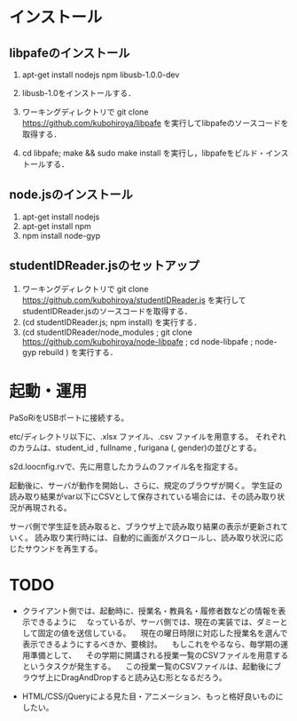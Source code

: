 インストール
==========

## libpafeのインストール

1. apt-get install nodejs npm libusb-1.0.0-dev 

1. libusb-1.0をインストールする．
2. ワーキングディレクトリで git clone https://github.com/kubohiroya/libpafe を実行してlibpafeのソースコードを取得する．
3. cd libpafe; make && sudo make install を実行し，libpafeをビルド・インストールする．

## node.jsのインストール

1. apt-get install nodejs
1. apt-get install npm
2. npm install node-gyp


## studentIDReader.jsのセットアップ

1. ワーキングディレクトリで git clone https://github.com/kubohiroya/studentIDReader.js を実行してstudentIDReader.jsのソースコードを取得する．
2. (cd studentIDReader.js; npm install) を実行する．
3. (cd studentIDReader/node_modules ; git clone https://github.com/kubohiroya/node-libpafe ; cd node-libpafe ; node-gyp rebuild ) を実行する．


起動・運用
==========

PaSoRiをUSBポートに接続する。

etc/ディレクトリ以下に、.xlsx ファイル、.csv ファイルを用意する。
それぞれのカラムは、student_id , fullname , furigana (, gender)の並びとする。

s2d.loocnfig.rvで、先に用意したカラムのファイル名を指定する。


起動後に、サーバが動作を開始し、さらに、規定のブラウザが開く。
学生証の読み取り結果がvar以下にCSVとして保存されている場合には、その読み取り状況が再現される。

サーバ側で学生証を読み取ると、ブラウザ上で読み取り結果の表示が更新されていく。
読み取り実行時には、自動的に画面がスクロールし、読み取り状況に応じたサウンドを再生する。


TODO
==========

* クライアント側では、起動時に、授業名・教員名・履修者数などの情報を表示できるように
　なっているが、サーバ側では、現在の実装では、ダミーとして固定の値を送信している。
　現在の曜日時限に対応した授業名を選んで表示できるようにするべきか、要検討。
　もしこれをやるなら、毎学期の運用準備として、
　その学期に開講される授業一覧のCSVファイルを用意するというタスクが発生する。
　この授業一覧のCSVファイルは、起動後にブラウザ上にDragAndDropすると読み込む形となるだろう。

* HTML/CSS/jQueryによる見た目・アニメーション、もっと格好良いものにしたい。
